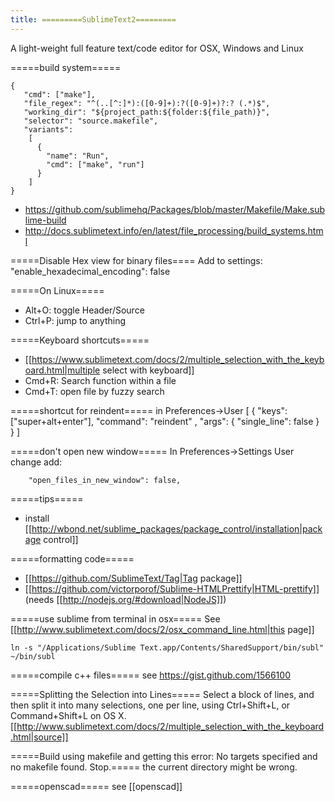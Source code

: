 ```yaml
---
title: =========SublimeText2=========
---
```

A light-weight full feature text/code editor for OSX, Windows and Linux

=====build system=====
```
{
   "cmd": ["make"],
   "file_regex": "^(..[^:]*):([0-9]+):?([0-9]+)?:? (.*)$",
   "working_dir": "${project_path:${folder:${file_path)}",
   "selector": "source.makefile",
   "variants":
    [
      {
        "name": "Run",
        "cmd": ["make", "run"]
      }
    ]
}
```
* https://github.com/sublimehq/Packages/blob/master/Makefile/Make.sublime-build
* http://docs.sublimetext.info/en/latest/file_processing/build_systems.html

=====Disable Hex view for binary files====
Add to settings:
  "enable_hexadecimal_encoding": false

=====On Linux=====
* Alt+O: toggle Header/Source
* Ctrl+P: jump to anything

=====Keyboard shortcuts=====
* [[https://www.sublimetext.com/docs/2/multiple_selection_with_the_keyboard.html|multiple select with keyboard]]
* Cmd+R: Search function within a file
* Cmd+T: open file by fuzzy search

=====shortcut for reindent=====
in Preferences->User
  [ 
    { "keys": ["super+alt+enter"], "command": "reindent" , "args": { "single_line": false } }
  ]
  
=====don't open new window=====
In Preferences->Settings User change add:
```
    "open_files_in_new_window": false,
```

=====tips=====
* install [[http://wbond.net/sublime_packages/package_control/installation|package control]]

=====formatting code=====
* [[https://github.com/SublimeText/Tag|Tag package]]
* [[https://github.com/victorporof/Sublime-HTMLPrettify|HTML-prettify]] (needs [[http://nodejs.org/#download|NodeJS]])

=====use sublime from terminal in osx=====
See [[http://www.sublimetext.com/docs/2/osx_command_line.html|this page]]
```
ln -s "/Applications/Sublime Text.app/Contents/SharedSupport/bin/subl" ~/bin/subl
```

=====compile c++ files=====
see https://gist.github.com/1566100

=====Splitting the Selection into Lines=====
Select a block of lines, and then split it into many selections, one per line, using Ctrl+Shift+L, or Command+Shift+L on OS X. [[http://www.sublimetext.com/docs/2/multiple_selection_with_the_keyboard.html|source]]

=====Build using makefile and getting this error: No targets specified and no makefile found. Stop.=====
the current directory might be wrong.

=====openscad=====
see [[openscad]]
